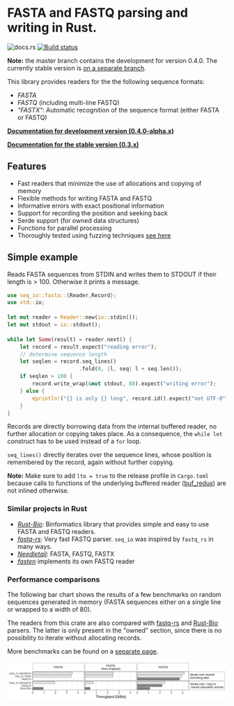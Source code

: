 
# FASTA and FASTQ parsing and writing in Rust.

![docs.rs](https://docs.rs/seq_io/badge.svg)
[![Build status](https://api.travis-ci.org/markschl/seq_io.png)](https://travis-ci.org/markschl/seq_io)

**Note:** the master branch contains the development for version 0.4.0. The
currently stable version is [on a separate branch](https://github.com/markschl/seq_io/tree/v0.3).

This library provides readers for the the following sequence formats:

* *FASTA*
* *FASTQ* (including multi-line FASTQ)
* *"FASTX"*: Automatic recognition of the sequence format (either FASTA or FASTQ)

[**Documentation for development version (0.4.0-alpha.x)**](https://docs.rs/seq_io/0.4.0-alpha.0/seq_io/index.html)

[**Documentation for the stable version (0.3.x)**](https://docs.rs/seq_io)


## Features

* Fast readers that minimize the use of allocations and copying of memory
* Flexible methods for writing FASTA and FASTQ
* Informative errors with exact positional information
* Support for recording the position and seeking back
* Serde support (for owned data structures)
* Functions for parallel processing
* Thoroughly tested using fuzzing techniques [see here](FUZZING.md)


## Simple example

Reads FASTA sequences from STDIN and writes them to STDOUT if their length is 
\> 100. Otherwise it prints a message.

```rust
use seq_io::fasta::{Reader,Record};
use std::io;

let mut reader = Reader::new(io::stdin());
let mut stdout = io::stdout();

while let Some(result) = reader.next() {
    let record = result.expect("reading error");
    // determine sequence length
    let seqlen = record.seq_lines()
                       .fold(0, |l, seq| l + seq.len());
    if seqlen > 100 {
        record.write_wrap(&mut stdout, 80).expect("writing error");
    } else {
        eprintln!("{} is only {} long", record.id().expect("not UTF-8"), seqlen);
    }
}
```

Records are directly borrowing data from the internal buffered reader,
no further allocation or copying takes place.
As a consequence, the `while let` construct has to be used instead of a `for`
loop.

`seq_lines()` directly iterates over the sequence lines, whose position 
is remembered by the record, again without further copying.

**Note:** Make sure to add `lto = true` to the release profile in `Cargo.toml`
because calls to functions of the underlying buffered reader
([buf_redux](https://github.com/abonander/buf_redux)) are not inlined otherwise.


### Similar projects in Rust

* *[Rust-Bio](https://rust-bio.github.io)*: Binformatics library that provides
  simple and easy to use FASTA and FASTQ readers.
* *[fastq-rs](https://github.com/aseyboldt/fastq-rs)*: Very fast FASTQ parser.
  `seq_io` was inspired by `fastq_rs` in many ways.
* *[Needletail](https://github.com/onecodex/needletail)*: FASTA, FASTQ, FASTX
* *[fasten](https://github.com/lskatz/fasten)* implements its own FASTQ reader

### Performance comparisons

The following bar chart shows the results of a few benchmarks on random
sequences generated in memory (FASTA sequences either on a single line or 
wrapped to a width of 80).

The readers from this crate are also compared with 
[fastq-rs](https://github.com/aseyboldt/fastq-rs)
and [Rust-Bio](https://rust-bio.github.io) parsers. The latter is only present
in the "owned" section, since there is no possibility to iterate without
allocating records.

More benchmarks can be found on a [separate page](BENCHMARK.md).

![benchmark results](bench_results/reader_comparison_simple.png)

